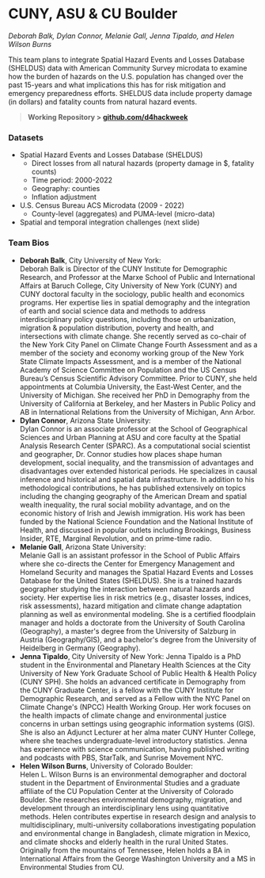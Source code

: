 # CUNY, ASU & CU Boulder

*Deborah Balk, Dylan Connor, Melanie Gall, Jenna Tipaldo, and Helen Wilson Burns*

This team plans to integrate Spatial Hazard Events and Losses Database (SHELDUS) data with American Community Survey microdata to examine how the burden of hazards on the U.S. population has changed over the past 15-years and what implications this has for risk mitigation and emergency preparedness efforts. SHELDUS data include property damage (in dollars) and fatality counts from natural hazard events.

> **Working Repository \> [github.com/d4hackweek](https://github.com/d4hackweek)**

### Datasets

-   Spatial Hazard Events and Losses Database (SHELDUS)
    -   Direct losses from all natural hazards (property damage in \$, fatality counts)
    -   Time period: 2000-2022
    -   Geography: counties
    -   Inflation adjustment
-   U.S. Census Bureau ACS Microdata (2009 - 2022)
    -   County-level (aggregates) and PUMA-level (micro-data)
-   Spatial and temporal integration challenges (next slide)

### Team Bios

-   **Deborah Balk**, City University of New York: \
    Deborah Balk is Director of the CUNY Institute for Demographic Research, and Professor at the Marxe School of Public and International Affairs at Baruch College, City University of New York (CUNY) and CUNY doctoral faculty in the sociology, public health and economics programs. Her expertise lies in spatial demography and the integration of earth and social science data and methods to address interdisciplinary policy questions, including those on urbanization, migration & population distribution, poverty and health, and intersections with climate change. She recently served as co-chair of the New York City Panel on Climate Change Fourth Assessment and as a member of the society and economy working group of the New York State Climate Impacts Assessment, and is a member of the National Academy of Science Committee on Population and the US Census Bureau’s Census Scientific Advisory Committee. Prior to CUNY, she held appointments at Columbia University, the East-West Center, and the University of Michigan. She received her PhD in Demography from the University of California at Berkeley, and her Masters in Public Policy and AB in International Relations from the University of Michigan, Ann Arbor.
-   **Dylan Connor**, Arizona State University:\
    Dylan Connor is an associate professor at the School of Geographical Sciences and Urban Planning at ASU and core faculty at the Spatial Analysis Research Center (SPARC). As a computational social scientist and geographer, Dr. Connor studies how places shape human development, social inequality, and the transmission of advantages and disadvantages over extended historical periods. He specializes in causal inference and historical and spatial data infrastructure. In addition to his methodological contributions, he has published extensively on topics including the changing geography of the American Dream and spatial wealth inequality, the rural social mobility advantage, and on the economic history of Irish and Jewish immigration. His work has been funded by the National Science Foundation and the National Institute of Health, and discussed in popular outlets including Brookings, Business Insider, RTE, Marginal Revolution, and on prime-time radio.
-   **Melanie Gall**, Arizona State University: \
    Melanie Gall is an assistant professor in the School of Public Affairs where she co-directs the Center for Emergency Management and Homeland Security and manages the Spatial Hazard Events and Losses Database for the United States (SHELDUS). She is a trained hazards geographer studying the interaction between natural hazards and society. Her expertise lies in risk metrics (e.g., disaster losses, indices, risk assessments), hazard mitigation and climate change adaptation planning as well as environmental modeling. She is a certified floodplain manager and holds a doctorate from the University of South Carolina (Geography), a master's degree from the University of Salzburg in Austria (Geography/GIS), and a bachelor's degree from the University of Heidelberg in Germany (Geography).
-   **Jenna Tipaldo**, City University of New York: Jenna Tipaldo is a PhD student in the Environmental and Planetary Health Sciences at the City University of New York Graduate School of Public Health & Health Policy (CUNY SPH). She holds an advanced certificate in Demography from the CUNY Graduate Center, is a fellow with the CUNY Institute for Demographic Research, and served as a Fellow with the NYC Panel on Climate Change's (NPCC) Health Working Group. Her work focuses on the health impacts of climate change and environmental justice concerns in urban settings using geographic information systems (GIS). She is also an Adjunct Lecturer at her alma mater CUNY Hunter College, where she teaches undergraduate-level introductory statistics. Jenna has experience with science communication, having published writing and podcasts with PBS, StarTalk, and Sunrise Movement NYC.
-   **Helen Wilson Burns**, University of Colorado Boulder: \
    Helen L. Wilson Burns is an environmental demographer and doctoral student in the Department of Environmental Studies and a graduate affiliate of the CU Population Center at the University of Colorado Boulder. She researches environmental demography, migration, and development through an interdisciplinary lens using quantitative methods. Helen contributes expertise in research design and analysis to multidisciplinary, multi-university collaborations investigating population and environmental change in Bangladesh, climate migration in Mexico, and climate shocks and elderly health in the rural United States. Originally from the mountains of Tennessee, Helen holds a BA in International Affairs from the George Washington University and a MS in Environmental Studies from CU.
